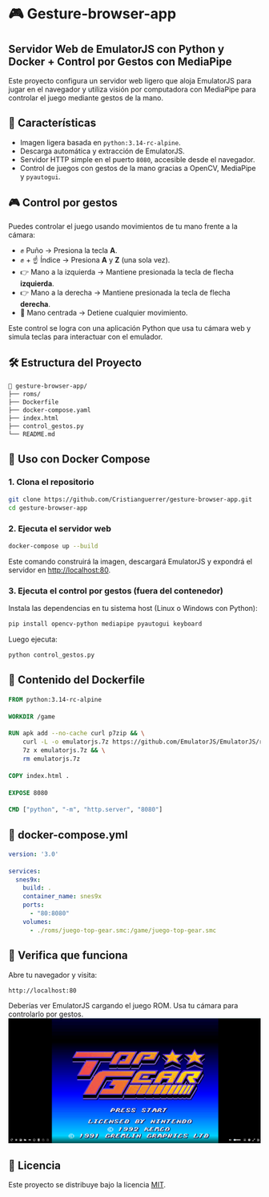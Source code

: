 # 🎮 Gesture-browser-app 
## Servidor Web de EmulatorJS con Python y Docker + Control por Gestos con MediaPipe

Este proyecto configura un servidor web ligero que aloja EmulatorJS para jugar en el navegador y utiliza visión por computadora con MediaPipe para controlar el juego mediante gestos de la mano.

## 🚀 Características

- Imagen ligera basada en `python:3.14-rc-alpine`.
- Descarga automática y extracción de EmulatorJS.
- Servidor HTTP simple en el puerto `8080`, accesible desde el navegador.
- Control de juegos con gestos de la mano gracias a OpenCV, MediaPipe y `pyautogui`.

## 🎮 Control por gestos

Puedes controlar el juego usando movimientos de tu mano frente a la cámara:

- ✊ Puño → Presiona la tecla **A**.
- ✊ + ☝️ Índice → Presiona **A** y **Z** (una sola vez).
- 👉 Mano a la izquierda → Mantiene presionada la tecla de flecha **izquierda**.
- 👉 Mano a la derecha → Mantiene presionada la tecla de flecha **derecha**.
- 🙌 Mano centrada → Detiene cualquier movimiento.

Este control se logra con una aplicación Python que usa tu cámara web y simula teclas para interactuar con el emulador.

## 🛠️ Estructura del Proyecto

```
📁 gesture-browser-app/
├── roms/
├── Dockerfile
├── docker-compose.yaml
├── index.html
├── control_gestos.py
└── README.md
```

## 🐳 Uso con Docker Compose

### 1. Clona el repositorio

```bash
git clone https://github.com/Cristianguerrer/gesture-browser-app.git
cd gesture-browser-app
```

### 2. Ejecuta el servidor web

```bash
docker-compose up --build
```

Este comando construirá la imagen, descargará EmulatorJS y expondrá el servidor en [http://localhost:80](http://localhost:80).

### 3. Ejecuta el control por gestos (fuera del contenedor)

Instala las dependencias en tu sistema host (Linux o Windows con Python):

```bash
pip install opencv-python mediapipe pyautogui keyboard
```

Luego ejecuta:

```bash
python control_gestos.py
```

## 🧱 Contenido del Dockerfile

```Dockerfile
FROM python:3.14-rc-alpine

WORKDIR /game

RUN apk add --no-cache curl p7zip && \
    curl -L -o emulatorjs.7z https://github.com/EmulatorJS/EmulatorJS/releases/download/v4.2.1/4.2.1.7z && \
    7z x emulatorjs.7z && \
    rm emulatorjs.7z

COPY index.html .

EXPOSE 8080

CMD ["python", "-m", "http.server", "8080"]
```

## 🧩 docker-compose.yml

```yaml
version: '3.0'

services:
  snes9x:
    build: .
    container_name: snes9x
    ports:
      - "80:8080"
    volumes:
      - ./roms/juego-top-gear.smc:/game/juego-top-gear.smc
```

## 🧪 Verifica que funciona

Abre tu navegador y visita:

```
http://localhost:80
```

Deberías ver EmulatorJS cargando el juego ROM. Usa tu cámara para controlarlo por gestos.
![alt text](image.png)

## 📜 Licencia

Este proyecto se distribuye bajo la licencia [MIT](LICENSE).
